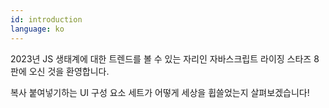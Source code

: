 ```yaml
---
id: introduction
language: ko
---
```


2023년 JS 생태계에 대한 트렌드를 볼 수 있는 자리인 자바스크립트 라이징 스타즈 8판에 오신 것을 환영합니다.

복사 붙여넣기하는 UI 구성 요소 세트가 어떻게 세상을 휩쓸었는지 살펴보겠습니다!

